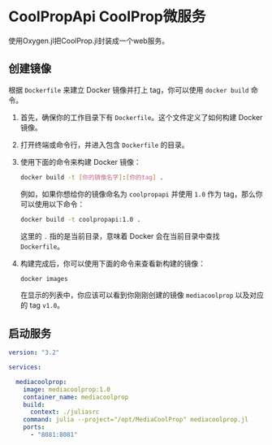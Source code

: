 # CoolPropApi CoolProp微服务


使用Oxygen.jl把CoolProp.jl封装成一个web服务。


## 创建镜像

根据 `Dockerfile` 来建立 Docker 镜像并打上 tag，你可以使用 `docker build` 命令。

1. 首先，确保你的工作目录下有 `Dockerfile`。这个文件定义了如何构建 Docker 镜像。

2. 打开终端或命令行，并进入包含 `Dockerfile` 的目录。

3. 使用下面的命令来构建 Docker 镜像：

   ```bash
   docker build -t [你的镜像名字]:[你的tag] .
   ```

   例如，如果你想给你的镜像命名为 `coolpropapi` 并使用 `1.0` 作为 tag，那么你可以使用以下命令：

   ```bash
   docker build -t coolpropapi:1.0 .
   ```

   这里的 `.` 指的是当前目录，意味着 Docker 会在当前目录中查找 `Dockerfile`。

4. 构建完成后，你可以使用下面的命令来查看新构建的镜像：

   ```bash
   docker images
   ```

   在显示的列表中，你应该可以看到你刚刚创建的镜像 `mediacoolprop` 以及对应的 tag `v1.0`。

## 启动服务

```yaml
version: "3.2"

services: 

  mediacoolprop:
    image: mediacoolprop:1.0
    container_name: mediacoolprop
    build:
      context: ./juliasrc
    command: julia --project="/opt/MediaCoolProp" mediacoolprop.jl
    ports:
      - "8081:8081"
```